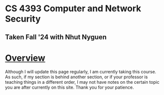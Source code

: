 # CS 4393 Computer and Network Security

## Taken Fall '24 with Nhut Nyguen

# [Overview](./CS%204393%20-%20Overview.md)

Although I will update this page regularly, I am currently taking this course. As such, if my section is behind another section, or if your professor is teaching things in a different order, I may not have notes on the certain topic you are after currently on this site. Thank you for your patience.
